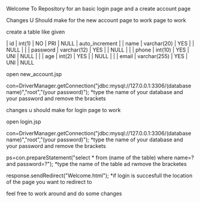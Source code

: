 Welcome To Repository for an basic login page and a create account page 

Changes U Should make for the new account page to work page to work

create a table like given 
 
| id       | int(1)       | NO   | PRI | NULL    | auto_increment |
| name     | varchar(20)  | YES  |     | NULL    |                |
| password | varchar(12)  | YES  |     | NULL    |                |
| phone    | int(10)      | YES  | UNI | NULL    |                |
| age      | int(2)       | YES  |     | NULL    |                |
| email    | varchar(255) | YES  | UNI | NULL

open new_account.jsp

con=DriverManager.getConnection("jdbc:mysql://127.0.0.1:3306/(database name)","root","(your password)");          *type the name of your database and your password and remove the brackets

changes u should make for login page to work

open login.jsp

con=DriverManager.getConnection("jdbc:mysql://127.0.0.1:3306/(database name)","root","(your password)");         *type the name of your database and your password and remove the brackets

ps=con.prepareStatement("select * from (name of the table) where name=? and password=?");                        *type the name of the table ad rwmove the bracketes 

response.sendRedirect("Welcome.html");                                                                           *if login is succesfull the location of the page you want to redirect to


feel free to work around and do some changes
